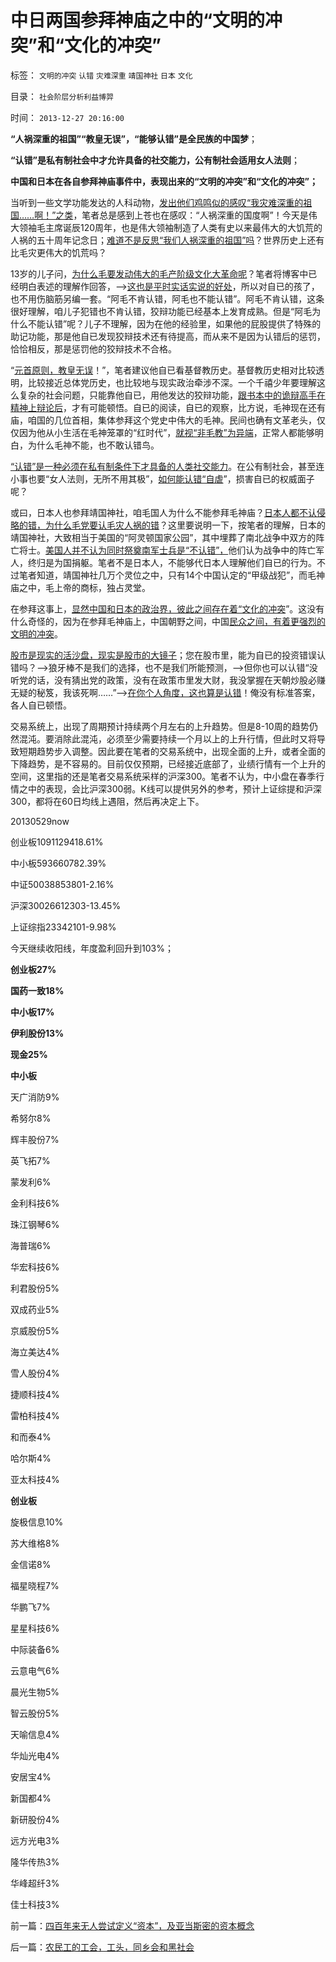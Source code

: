 # 中日两国参拜神庙之中的“文明的冲突”和“文化的冲突”

标签： `文明的冲突` `认错` `灾难深重` `靖国神社` `日本` `文化` 

目录： `社会阶层分析利益博羿`

时间： `2013-12-27 20:16:00`

**“人祸深重的祖国”“教皇无误”，“能够认错”是全民族的中国梦**；

**“认错”是私有制社会中才允许具备的社交能力，公有制社会适用女人法则**；

**中国和日本在各自参拜神庙事件中，表现出来的“文明的冲突”和“文化的冲突”；**



当听到一些文学功能发达的人科动物，[发出他们鸡鸣似的感叹“我灾难深重的祖国……啊！”之类](../../../2012/7/22/政府决策具有不确定性，为什么公有制总是“灾难深重”？.md)，笔者总是感到上苍也在感叹：“人祸深重的国度啊”！今天是伟大领袖毛主席诞辰120周年，也是伟大领袖制造了人类有史以来最伟大的大饥荒的人祸的五十周年记念日；[难道不是反思“我们人祸深重的祖国”吗](../../../2013/5/22/人民群众不可能是社会进步的力量.md)？世界历史上还有比毛灾更伟大的饥荒吗？

13岁的儿子问，[为什么毛要发动伟大的毛产阶级文化大革命呢](../../../2009/7/3/看看毛主席是怎样发动文革反腐的.md)？笔者将博客中已经明白表述的理解作回答，——>[这也是平时实话实说的好处](../../../2009/8/22/刀笔吏之史诗与史实.md)，所以对自已的孩了，也不用伤脑筋另编一套。“阿毛不肯认错，阿毛也不能认错”。阿毛不肯认错，这条很好理解，咱儿子犯错也不肯认错，狡辩功能已经基本上发育成熟。但是“阿毛为什么不能认错”呢？儿子不理解，因为在他的经验里，如果他的屁股提供了特殊的助记功能，那是他自已发现狡辩技术还有待提高，而从来不是因为认错后的惩罚，恰恰相反，那是惩罚他的狡辩技术不合格。

“[元首原则，教皇无误](../../../2012/2/12/希特勒的元首原则有什么合理性？.md)！”，笔者建议他自已看基督教历史。基督教历史相对比较透明，比较接近总体党历史，也比较地与现实政治牵涉不深。一个千禧少年要理解这么复杂的社会问题，只能靠他自已，用他发达的狡辩功能，[跟书本中的诡辩高手在精神上辩论后](../../../2009/7/16/批判性读书比虔诚阅经收获大.md)，才有可能顿悟。自已的阅读，自已的观察，比方说，毛神现在还有庙，咱国的几位首相，集体参拜这个党史中伟大的毛神。民间也确有文革老头，仅仅因为他从小生活在毛神笼罩的“红时代”，[就视“非毛教”为异端](../../../2009/8/6/一些可怜人有其可憎之处.md)，正常人都能够明白，为什么毛神不能，也不敢认错鸟。

[“认错”是一种必须在私有制条件下才具备的人类社交能力](../../../2009/1/21/死不认错就是爱国.md)。在公有制社会，甚至连小事也要“女人法则，无所不用其极”，[如何能认错“自虐](../../../2009/9/27/爱国不用吹牛，反省不是自虐，知耻者方是勇.md)”，损害自已的权威面子呢？

或曰，日本人也参拜靖国神社，咱毛国人为什么不能参拜毛神庙？[日本人都不认侵略的错，为什么毛党要认毛灾人祸的错](../../../2009/12/9/日本帝国是中国人最熟悉的社会.md)？这里要说明一下，按笔者的理解，日本的靖国神社，大致相当于美国的“阿灵顿国家公园”，其中埋葬了南北战争中双方的阵亡将士。[美国人并不认为同时祭奠南军士兵是“不认错”，](../../../2013/11/19/美国民主不需要宪法，枪械泛滥不是美国民主的保证.md)他们认为战争中的阵亡军人，终归是为国捐躯。笔者不是日本人，不能够代日本人理解他们自已的行为。不过笔者知道，靖国神社几万个灵位之中，只有14个中国认定的“甲级战犯”，而毛神庙之中，毛上帝的商标，独占灵堂。

在参拜这事上，[显然中国和日本的政治界，彼此之间存在着“文化的冲突](../../../2013/11/13/为童言无忌道歉鸟，美国人就以为没事啦吗？.md)”。这没有什么奇怪的，因为在参拜毛神庙上，中国朝野之间，中国[民众之间，有着更强烈的文明的冲突](../../../2009/11/26/真理标准不一导致文明的冲突.md)。

[股市是现实的活沙盘，现实是股市的大镜子](../../../2013/8/2/股市是社会的活沙盘，社会是股市的生态圈.md)；您在股市里，能为自已的投资错误认错吗？——>狼牙棒不是我们的选择，也不是我们所能预测，——>但你也可以认错“没听党的话，没有猜出党的政策，没有在政策市里发大财，我没掌握在天朝炒股必赚无疑的秘笈，我该死啊……”——>[在你个人角度，这也算是认错](../../../2012/1/7/“选择命运盒子的技术”和“打破命运盒子的科学”.md)！俺没有标准答案，各人自已顿悟。

交易系统上，出现了周期预计持续两个月左右的上升趋势。但是8-10周的趋势仍然混沌。要消除此混沌，必须至少需要持续一个月以上的上升行情，但此时又将导致短期趋势步入调整。因此要在笔者的交易系统中，出现全面的上升，或者全面的下降趋势，是不容易的。目前仅仅预期，已经接近底部了，业绩行情有一个上升的空间，这里指的还是笔者交易系统采样的沪深300。笔者不认为，中小盘在春季行情之中的表现，会比沪深300弱。K线可以提供另外的参考，预计上证综提和沪深300，都将在60日均线上遇阻，然后再决定上下。

20130529now

创业板1091129418.61%

中小板593660782.39%

中证50038853801-2.16%

沪深30026612303-13.45%

上证综指23342101-9.98%

今天继续收阳线，年度盈利回升到103%；

**创业板27%**

**国药一致18%**

**中小板17%**

**伊利股份13%**

**现金25%**



**中小板**

天广消防9%

希努尔8%

辉丰股份7%

英飞拓7%

蒙发利6%

金利科技6%

珠江钢琴6%

海普瑞6%

华宏科技6%

利君股份5%

双成药业5%

京威股份5%

海立美达4%

雪人股份4%

捷顺科技4%

雷柏科技4%

和而泰4%

哈尔斯4%

亚太科技4%

**创业板**

旋极信息10%

苏大维格8%

金信诺8%

福星晓程7%

华鹏飞7%

星星科技6%

中际装备6%

云意电气6%

晨光生物5%

智云股份5%

天喻信息4%

华灿光电4%

安居宝4%

新国都4%

新研股份4%

远方光电3%

隆华传热3%

华峰超纤3%

佳士科技3%



前一篇：[四百年来无人尝试定义“资本”，及亚当斯密的资本概念](../../../2013/12/27/四百年来无人尝试定义“资本”，及亚当斯密的资本概念.md)

后一篇：[农民工的工会，工头，同乡会和黑社会](../../../2013/12/28/农民工的工会，工头，同乡会和黑社会.md)